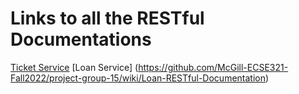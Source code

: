 # Links to all the RESTful Documentations

[Ticket Service](https://github.com/McGill-ECSE321-Fall2022/project-group-15/wiki/RESTful-Service-Documentation-Ticket)
[Loan Service] (https://github.com/McGill-ECSE321-Fall2022/project-group-15/wiki/Loan-RESTful-Documentation)